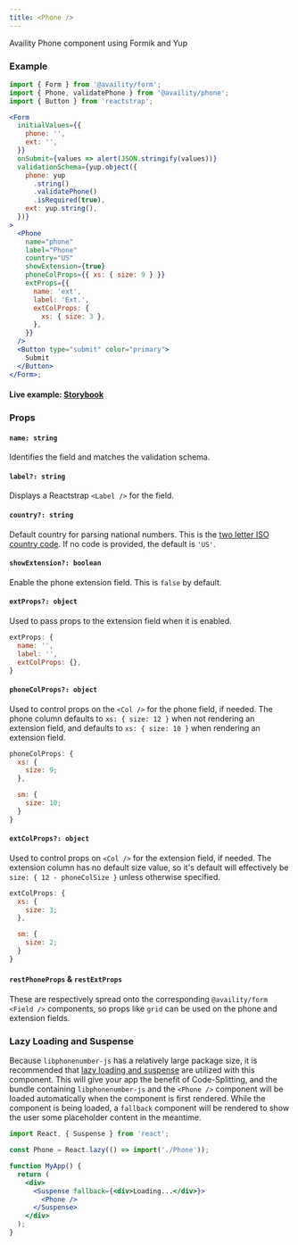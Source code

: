 ```yaml
---
title: <Phone />
---
```


Availity Phone component using Formik and Yup

### Example

```jsx live=true viewCode=true
import { Form } from '@availity/form';
import { Phone, validatePhone } from '@availity/phone';
import { Button } from 'reactstrap';

<Form
  initialValues={{
    phone: '',
    ext: '',
  }}
  onSubmit={values => alert(JSON.stringify(values))}
  validationSchema={yup.object({
    phone: yup
      .string()
      .validatePhone()
      .isRequired(true),
    ext: yup.string(),
  })}
>
  <Phone
    name="phone"
    label="Phone"
    country="US"
    showExtension={true}
    phoneColProps={{ xs: { size: 9 } }}
    extProps={{
      name: 'ext',
      label: 'Ext.',
      extColProps: {
        xs: { size: 3 },
      },
    }}
  />
  <Button type="submit" color="primary">
    Submit
  </Button>
</Form>;
```

#### Live example: <a href="https://availity.github.io/availity-react/storybook/?path=/story/formik-phone--default"> Storybook</a>

### Props

#### `name: string`

Identifies the field and matches the validation schema.

#### `label?: string`

Displays a Reactstrap `<Label />` for the field.

#### `country?: string`

Default country for parsing national numbers. This is the [two letter ISO country code](https://en.wikipedia.org/wiki/ISO_3166-1_alpha-2). If no code is provided, the default is `'US'`.

#### `showExtension?: boolean`

Enable the phone extension field. This is `false` by default.

#### `extProps?: object`

Used to pass props to the extension field when it is enabled.

```js
extProps: {
  name: '',
  label: '',
  extColProps: {},
}
```

#### `phoneColProps?: object`

Used to control props on the `<Col />` for the phone field, if needed. The phone column defaults to `xs: { size: 12 }` when not rendering an extension field, and defaults to `xs: { size: 10 }` when rendering an extension field.

```js
phoneColProps: {
  xs: {
    size: 9;
  },

  sm: {
    size: 10;
  }
}
```

#### `extColProps?: object`

Used to control props on `<Col />` for the extension field, if needed. The extension column has no default size value, so it's default will effectively be `size: { 12 - phoneColSize }` unless otherwise specified.

```js
extColProps: {
  xs: {
    size: 3;
  },

  sm: {
    size: 2;
  }
}
```

#### `restPhoneProps` & `restExtProps`

These are respectively spread onto the corresponding `@availity/form` `<Field />` components, so props like `grid` can be used on the phone and extension fields.

### Lazy Loading and Suspense

Because `libphonenumber-js` has a relatively large package size, it is recommended that [lazy loading and suspense](https://reactjs.org/docs/code-splitting.html#reactlazy) are utilized with this component. This will give your app the benefit of Code-Splitting, and the bundle containing `libphonenumber-js` and the `<Phone />` component will be loaded automatically when the component is first rendered. While the component is being loaded, a `fallback` component will be rendered to show the user some placeholder content in the meantime.

```jsx
import React, { Suspense } from 'react';

const Phone = React.lazy(() => import('./Phone'));

function MyApp() {
  return (
    <div>
      <Suspense fallback={<div>Loading...</div>}>
        <Phone />
      </Suspense>
    </div>
  );
}
```
